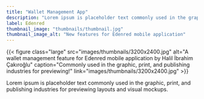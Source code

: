 ```yaml
---
title: "Wallet Management App"
description: "Lorem ipsum is placeholder text commonly used in the graphic, print, and publishing industries for previewing layouts and visual mockups."
label: Edenred
thumbnail_image: "thumbnails/thumbnail.jpg"
thumbnail_image_alt: "New features for Edenred mobile application"
---
```


{{< figure 
    class="large"
    src="images/thumbnails/3200x2400.jpg"
    alt="A wallet management feature for Edenred mobile application by Halil İbrahim Çakıroğlu"
    caption="Commonly used in the graphic, print, and publishing industries for previewing!"
    link="images/thumbnails/3200x2400.jpg" >}}

Lorem ipsum is placeholder text commonly used in the graphic, print, and publishing industries for previewing layouts and visual mockups.